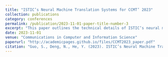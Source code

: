 ```yaml
---
title: "ISTIC’s Neural Machine Translation Systems for CCMT’ 2023"
collection: publications
category: conferences
permalink: /publication/2023-11-01-paper-title-number-3
excerpt: "This paper outlines the technical details of ISTIC’s neural machine translation systems for the 19th China Conference on Machine Translation (CCMT 2023). ISTIC participated in two tasks: the Low Resource MT task (Vietnamese-Chinese, Czech-Chinese, Lao-Chinese, Mongolian-Chinese) and the Chinese-Centric Multilingual MT task (Vietnamese-Chinese, Thai-Chinese, Kazakh-Chinese, Hindi-Chinese, Uyghur-Chinese). Context-aware and multilingual systems were developed for these tasks. The paper focuses on the Transformer-based architecture, data preprocessing techniques, and strategies used, and evaluates the systems' performance across different methods."
date: 2023-11-01
venue: "Communications in Computer and Information Science"
paperurl: "http://academicpages.github.io/files/CCMT2023_paper.pdf"
citation: "Guo, S., Deng, N., He, Y. (2023). ISTIC’s Neural Machine Translation Systems for CCMT’ 2023. In: Feng, Y., Feng, C. (eds) Machine Translation. CCMT 2023. Communications in Computer and Information Science, vol 1922. Springer, Singapore. https://doi.org/10.1007/978-981-99-7894-6_9"
---
```


